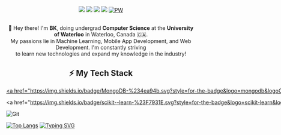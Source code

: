 <div align="center"><img src="https://capsule-render.vercel.app/api?type=waving&height=250&color=gradient&text=👋%20Hi,%20my%20name%20is%20BK&desc=I'm%20an%20aspiring%20software%20engineer.&fontSize=40&fontColor=FFFFFF&animation=fadeIn&reversal=false">
<a href="https://www.instagram.com/kangbkk/?hl=en"><img src="https://img.shields.io/badge/Instagram-%23E4405F.svg?style=for-the-badge&logo=Instagram&logoColor=white"></a>
<a href="https://www.linkedin.com/in/bkctrl/"><img src="https://img.shields.io/badge/linkedin-%230077B5.svg?style=for-the-badge&logo=linkedin&logoColor=white"></a>
<a href="mailto:hb3kang@uwaterloo.ca"><img src="https://img.shields.io/badge/Email-0078D4?style=for-the-badge&logo=microsoft-outlook&logoColor=white"></a>
<a href="https://bk-kang.me"><img src="https://img.shields.io/badge/personal website-000000?style=for-the-badge&logo=About.me&logoColor=white" alt="PW"></a>
</div>
<p align="center"></br>👋 Hey there! I'm <b>BK</b>, doing undergrad <b>Computer Science</b> at the <b>University of Waterloo</b> in Waterloo, Canada 🇨🇦. </br>
My passions lie in Machine Learning, Mobile App Development, and Web Development. I'm constantly striving</br> to learn new
technologies and expand my knowledge in the industry!</p>


<h2 align="center">⚡ My Tech Stack</h2>
<nobr>
<a href="https://img.shields.io/badge/c-%2300599C.svg?style=for-the-badge&logo=c&logoColor=white"</a><a href="https://img.shields.io/badge/c++-%2300599C.svg?style=for-the-badge&logo=c%2B%2B&logoColor=white"</a><a href="https://img.shields.io/badge/python-3670A0?style=for-the-badge&logo=python&logoColor=ffdd54"</a><a href="https://img.shields.io/badge/dart-%230175C2.svg?style=for-the-badge&logo=dart&logoColor=white"</a><a href="https://img.shields.io/badge/html5-%23E34F26.svg?style=for-the-badge&logo=html5&logoColor=white"</a><a href="https://img.shields.io/badge/css3-%231572B6.svg?style=for-the-badge&logo=css3&logoColor=white"</a><a href="https://img.shields.io/badge/javascript-%23323330.svg?style=for-the-badge&logo=javascript&logoColor=%23F7DF1E"</a><a href="https://img.shields.io/badge/typescript-%23007ACC.svg?style=for-the-badge&logo=typescript&logoColor=white"</a><a href="https://img.shields.io/badge/r-%23276DC3.svg?style=for-the-badge&logo=r&logoColor=white"</a>
</nobr</a>


<a href="https://img.shields.io/badge/MongoDB-%234ea94b.svg?style=for-the-badge&logo=mongodb&logoColor=white"</a>
<a href="https://img.shields.io/badge/postgres-%23316192.svg?style=for-the-badge&logo=postgresql&logoColor=white"</a>
<a href="https://img.shields.io/badge/bootstrap-%238511FA.svg?style=for-the-badge&logo=bootstrap&logoColor=white"</a>
<a href="https://img.shields.io/badge/express.js-%23404d59.svg?style=for-the-badge&logo=express&logoColor=%2361DAFB"</a>
<a href="https://img.shields.io/badge/Flutter-%2302569B.svg?style=for-the-badge&logo=Flutter&logoColor=white"</a>
<a href="https://img.shields.io/badge/node.js-6DA55F?style=for-the-badge&logo=node.js&logoColor=white"</a>
<a href="https://img.shields.io/badge/react-%2320232a.svg?style=for-the-badge&logo=react&logoColor=%2361DAFB"</a>
<a href="https://img.shields.io/badge/SASS-hotpink.svg?style=for-the-badge&logo=SASS&logoColor=white"</a>
<a href="https://img.shields.io/badge/tailwindcss-%2338B2AC.svg?style=for-the-badge&logo=tailwind-css&logoColor=white"</a>
<a href="https://img.shields.io/badge/firebase-%23039BE5.svg?style=for-the-badge&logo=firebase"</a>



<a href="https://img.shields.io/badge/scikit--learn-%23F7931E.svg?style=for-the-badge&logo=scikit-learn&logoColor=white"</a>
<a href="https://img.shields.io/badge/pandas-%23150458.svg?style=for-the-badge&logo=pandas&logoColor=white"</a>
<a href="https://img.shields.io/badge/numpy-%23013243.svg?style=for-the-badge&logo=numpy&logoColor=white"</a>
<a href="https://img.shields.io/badge/Matplotlib-%23ffffff.svg?style=for-the-badge&logo=Matplotlib&logoColor=black"</a>
<a href="https://img.shields.io/badge/Linux-FCC624?style=for-the-badge&logo=linux&logoColor=black"</a>
<a href="https://img.shields.io/badge/docker-%230db7ed.svg?style=for-the-badge&logo=docker&logoColor=white"</a>
<a href="https://img.shields.io/badge/git-%23F05033.svg?style=for-the-badge&logo=git&logoColor=white"</a>


![Git](https://img.shields.io/badge/git-%23F05033.svg?style=for-the-badge&logo=git&logoColor=white)

[![Top Langs](https://github-readme-stats.vercel.app/api/top-langs/?username=bkctrl)](https://github.com/anuraghazra/github-readme-stats)
[![Typing SVG](https://readme-typing-svg.demolab.com/?lines=첫번째+줄+의+텍스트;두번째+줄+의+텍스트)](https://git.io/typing-svg)
